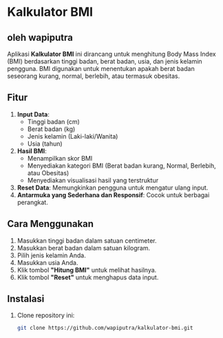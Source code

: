# Kalkulator BMI 
oleh **wapiputra**
---
Aplikasi **Kalkulator BMI** ini dirancang untuk menghitung Body Mass Index (BMI) berdasarkan tinggi badan, berat badan, usia, dan jenis kelamin pengguna. BMI digunakan untuk menentukan apakah berat badan seseorang kurang, normal, berlebih, atau termasuk obesitas.

## Fitur

1. **Input Data**:
   - Tinggi badan (cm)
   - Berat badan (kg)
   - Jenis kelamin (Laki-laki/Wanita)
   - Usia (tahun)
2. **Hasil BMI**:
   - Menampilkan skor BMI
   - Menyediakan kategori BMI (Berat badan kurang, Normal, Berlebih, atau Obesitas)
   - Menyediakan visualisasi hasil yang terstruktur
3. **Reset Data**: Memungkinkan pengguna untuk mengatur ulang input.
4. **Antarmuka yang Sederhana dan Responsif**: Cocok untuk berbagai perangkat.

## Cara Menggunakan

1. Masukkan tinggi badan dalam satuan centimeter.
2. Masukkan berat badan dalam satuan kilogram.
3. Pilih jenis kelamin Anda.
4. Masukkan usia Anda.
5. Klik tombol **"Hitung BMI"** untuk melihat hasilnya.
6. Klik tombol **"Reset"** untuk menghapus data input.

## Instalasi

1. Clone repository ini:
   ```bash
   git clone https://github.com/wapiputra/kalkulator-bmi.git
